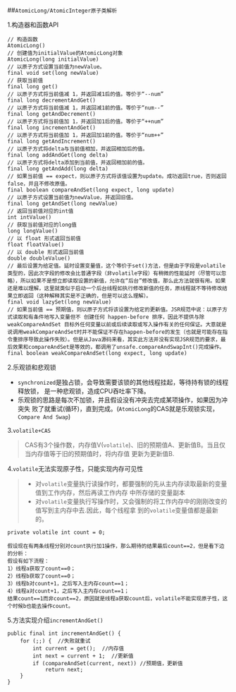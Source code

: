 ##`AtomicLong/AtomicInteger原子类解析`

1.构造器和函数API

```
// 构造函数
AtomicLong()
// 创建值为initialValue的AtomicLong对象
AtomicLong(long initialValue)
// 以原子方式设置当前值为newValue。
final void set(long newValue) 
// 获取当前值
final long get() 
// 以原子方式将当前值减 1，并返回减1后的值。等价于“--num”
final long decrementAndGet() 
// 以原子方式将当前值减 1，并返回减1前的值。等价于“num--”
final long getAndDecrement() 
// 以原子方式将当前值加 1，并返回加1后的值。等价于“++num”
final long incrementAndGet() 
// 以原子方式将当前值加 1，并返回加1前的值。等价于“num++”
final long getAndIncrement()    
// 以原子方式将delta与当前值相加，并返回相加后的值。
final long addAndGet(long delta) 
// 以原子方式将delta添加到当前值，并返回相加前的值。
final long getAndAdd(long delta) 
// 如果当前值 == expect，则以原子方式将该值设置为update。成功返回true，否则返回false，并且不修改原值。
final boolean compareAndSet(long expect, long update)
// 以原子方式设置当前值为newValue，并返回旧值。
final long getAndSet(long newValue)
// 返回当前值对应的int值
int intValue() 
// 获取当前值对应的long值
long longValue()    
// 以 float 形式返回当前值
float floatValue()    
// 以 double 形式返回当前值
double doubleValue()    
// 最后设置为给定值。延时设置变量值，这个等价于set()方法，但是由于字段是volatile类型的，因此次字段的修改会比普通字段（非volatile字段）有稍微的性能延时（尽管可以忽略），所以如果不是想立即读取设置的新值，允许在“后台”修改值，那么此方法就很有用。如果还是难以理解，这里就类似于启动一个后台线程如执行修改新值的任务，原线程就不等待修改结果立即返回（这种解释其实是不正确的，但是可以这么理解）。
final void lazySet(long newValue)
// 如果当前值 == 预期值，则以原子方式将该设置为给定的更新值。JSR规范中说：以原子方式读取和有条件地写入变量但不 创建任何 happen-before 排序，因此不提供与除 weakCompareAndSet 目标外任何变量以前或后续读取或写入操作有关的任何保证。大意就是说调用weakCompareAndSet时并不能保证不存在happen-before的发生（也就是可能存在指令重排序导致此操作失败）。但是从Java源码来看，其实此方法并没有实现JSR规范的要求，最后效果和compareAndSet是等效的，都调用了unsafe.compareAndSwapInt()完成操作。
final boolean weakCompareAndSet(long expect, long update)
```


2.乐观锁和悲观锁
- `synchronized`是独占锁，会导致需要该锁的其他线程挂起，等待持有锁的线程释放锁，
是一种悲观锁，造成CPU吞吐率下降。
- 乐观锁的思路是每次不加锁，并且假设没有冲突去完成某项操作，如果因为冲突失
败了就重试(循环)，直到完成。(`AtomicLong`的CAS就是乐观锁实现，`Compare And Swap`)

3.`volatile+CAS`
> CAS有3个操作数，内存值V(`volatile`)、旧的预期值A、更新值B。当且仅当内存值等于旧的预期值时，将内存值
更新为更新值B.

4.`volatile`无法实现原子性，只能实现内存可见性
> - 对`volatile`变量执行读操作时，都要强制的先从主内存读取最新的变量值到工作内存，然后再读工作内存
中所存储的变量副本
> - 对`volatile`变量执行写操作时，又会强制的将工作内存中的刚刚改变的值写到主内存中去.因此，每个线程拿
到的`volatile`变量值都是最新的。

    private volatile int count = 0;

    假设现在有两条线程分别对count执行加1操作，那么期待的结果最后count==2，但是看下边的分析：
    假设有如下流程：
    1）线程a获取了count==0；
    2）线程b获取了count==0；
    3）线程b对count+1，之后写入主内存count==1；
    4）线程a对count+1，之后写入主内存count==1；
    结果count==1而非count==2，原因就是线程a获取count后，volatile不能实现原子性，这个时候b也能去操作count。

5.方法实现介绍`incrementAndGet()`
```
public final int incrementAndGet() {
    for (;;) {  //失败就重试
        int current = get();  //内存值
        int next = current + 1;  //更新值
        if (compareAndSet(current, next)) //预期值，更新值
            return next;
    }
}
```